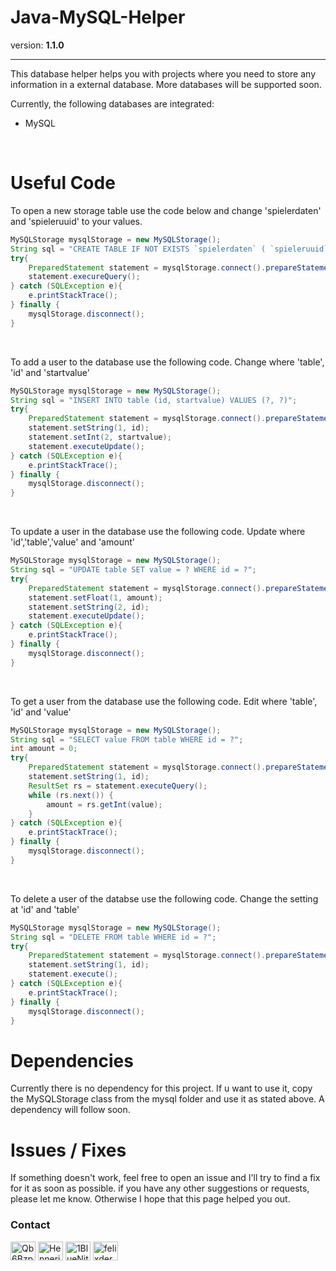 # Java-MySQL-Helper
version: **1.1.0**
***

This database helper helps you with projects where you need to store any information in a external database. More databases will be supported soon.

Currently, the following databases are integrated:
- MySQL

<br>

# Useful Code
To open a new storage table use the code below and change 'spielerdaten' and 'spieleruuid' to your values.
```` java
MySQLStorage mysqlStorage = new MySQLStorage();
String sql = "CREATE TABLE IF NOT EXISTS `spielerdaten` ( `spieleruuid` CHAR(36) NOT NULL)";
try{
    PreparedStatement statement = mysqlStorage.connect().prepareStatement(sql);
    statement.execureQuery();
} catch (SQLException e){
    e.printStackTrace();
} finally {
    mysqlStorage.disconnect();
}
````
<br>

To add a user to the database use the following code. Change where 'table', 'id' and 'startvalue'
```` java
MySQLStorage mysqlStorage = new MySQLStorage();
String sql = "INSERT INTO table (id, startvalue) VALUES (?, ?)";
try{
    PreparedStatement statement = mysqlStorage.connect().prepareStatement(sql);
    statement.setString(1, id);
    statement.setInt(2, startvalue);
    statement.executeUpdate();
} catch (SQLException e){
    e.printStackTrace();
} finally {
    mysqlStorage.disconnect();
}
````
<br>

To update a user in the database use the following code. Update where 'id','table','value' and 'amount'
```` java
MySQLStorage mysqlStorage = new MySQLStorage();
String sql = "UPDATE table SET value = ? WHERE id = ?";
try{
    PreparedStatement statement = mysqlStorage.connect().prepareStatement(sql);
    statement.setFloat(1, amount);
    statement.setString(2, id);
    statement.executeUpdate();
} catch (SQLException e){
    e.printStackTrace();
} finally {
    mysqlStorage.disconnect();
}
````

<br>

To get a user from the database use the following code. Edit where 'table', 'id' and 'value'
```` java
MySQLStorage mysqlStorage = new MySQLStorage();
String sql = "SELECT value FROM table WHERE id = ?";
int amount = 0;
try{
    PreparedStatement statement = mysqlStorage.connect().prepareStatement(sql);
    statement.setString(1, id);
    ResultSet rs = statement.executeQuery();
    while (rs.next()) {
        amount = rs.getInt(value);
    }
} catch (SQLException e){
    e.printStackTrace();
} finally {
    mysqlStorage.disconnect();
}
````

<br>

To delete a user of the databse use the following code. Change the setting at 'id' and 'table'
```` java
MySQLStorage mysqlStorage = new MySQLStorage();
String sql = "DELETE FROM table WHERE id = ?";
try{
    PreparedStatement statement = mysqlStorage.connect().prepareStatement(sql);
    statement.setString(1, id);
    statement.execute();
} catch (SQLException e){
    e.printStackTrace();
} finally {
    mysqlStorage.disconnect();
}
````

# Dependencies
Currently there is no dependency for this project. If u want to use it, copy the MySQLStorage class from the mysql folder and use it as stated above.
A dependency will follow soon.

# Issues / Fixes

If something doesn't work, feel free to open an issue and I'll try to find a fix for it as soon as possible. if you have any other suggestions or requests, please let me know. Otherwise I hope that this page helped you out.

<h3 align="left">Contact</h3>
<p align="left">
<a href="https://discord.gg/Qb6BzpAt8V" target="blank"><img align="center" src="https://raw.githubusercontent.com/rahuldkjain/github-profile-readme-generator/master/src/images/icons/Social/discord.svg" alt="Qb6BzpAt8V" height="30" width="40" /></a>
 <a href="https://twitter.com/HennerichFelix" target="blank"><img align="center" src="https://raw.githubusercontent.com/rahuldkjain/github-profile-readme-generator/master/src/images/icons/Social/twitter.svg" alt="HennerichFelix" height="30" width="40" /></a>
 <a href="https://www.youtube.com/channel/UCKNT0NCikpds9nWKhIQcS3w" target="blank"><img align="center" src="https://raw.githubusercontent.com/rahuldkjain/github-profile-readme-generator/master/src/images/icons/Social/youtube.svg" alt="1BlueNitrox" height="30" width="40" /></a>
  <a href="https://www.instagram.com/felixderkeinennamenkennt/" target="blank"><img align="center" src="https://raw.githubusercontent.com/rahuldkjain/github-profile-readme-generator/master/src/images/icons/Social/instagram.svg" alt="felixderkeinennamenkennt" height="30" width="40" /></a>
</p>

